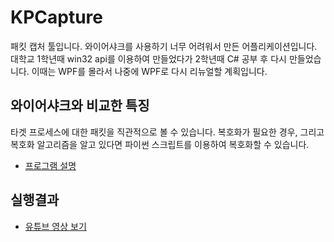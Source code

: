 # KPCapture

패킷 캡처 툴입니다.
와이어샤크를 사용하기 너무 어려워서 만든 어플리케이션입니다.
대학교 1학년때 win32 api를 이용하여 만들었다가 2학년때 C# 공부 후 다시 만들었습니다.
이때는 WPF를 몰라서 나중에 WPF로 다시 리뉴얼할 계획입니다.

## 와이어샤크와 비교한 특징
타겟 프로세스에 대한 패킷을 직관적으로 볼 수 있습니다.
복호화가 필요한 경우, 그리고 복호화 알고리즘을 알고 있다면 파이썬 스크립트를 이용하여 복호화할 수 있습니다.

* [프로그램 설명](https://blog.naver.com/boyism/221430133677)


## 실행결과
* [유튜브 영상 보기](https://youtu.be/1xf2tS5230Q)
